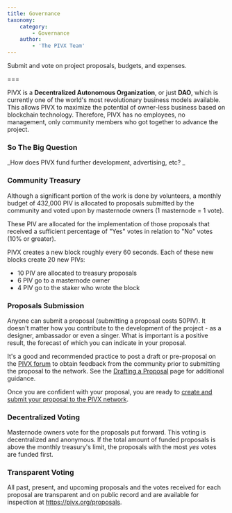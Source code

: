 ```yaml
---
title: Governance
taxonomy:
    category:
        - Governance
    author:
        - 'The PIVX Team'
---
```


Submit and vote on project proposals, budgets, and expenses.

===

PIVX is a **Decentralized Autonomous Organization**, or just **DAO**, which is currently one of the world's most revolutionary business models available.  This allows PIVX to maximize the potential of owner-less business based on blockchain technology.  Therefore, PIVX has no employees, no management, only community members who got together to advance the project.

### So The Big Question
_How does PIVX fund further development, advertising, etc? _  

### Community Treasury
Although a significant portion of the work is done by volunteers, a monthly budget of 432,000 PIV is allocated to proposals submitted by the community and voted upon by masternode owners (1 masternode = 1 vote).  

These PIV are allocated for the implementation of those proposals that received a sufficient percentage of "Yes" votes in relation to "No" votes (10% or greater).  

PIVX creates a new block roughly every 60 seconds.  Each of these new blocks create 20 new PIVs:
*  10 PIV are allocated to treasury proposals
*  6 PIV go to a masternode owner
*  4 PIV go to the staker who wrote the block


### Proposals Submission
Anyone can submit a proposal (submitting a proposal costs 50PIV). It doesn't matter how you contribute to the development of the project - as a designer, ambassador or even a singer. What is important is a positive result, the forecast of which you can indicate in your proposal.

It's a good and recommended practice to post a draft or pre-proposal on the [PIVX forum](https://forum.pivx.org) to obtain feedback from the community prior to submitting the proposal to the network. See the [Drafting a Proposal](/governance/drafting-a-proposal) page for additional guidance.

Once you are confident with your proposal, you are ready to [create and submit your proposal to the PIVX network](/governance/creating-a-proposal).

### Decentralized Voting
Masternode owners vote for the proposals put forward. This voting is decentralized and anonymous.  If the total amount of funded proposals is above the monthly treasury's limit, the proposals with the most _yes_ votes are funded first.

### Transparent Voting
All past, present, and upcoming proposals and the votes received for each proposal are transparent and on public record and are available for inspection at https://pivx.org/proposals.
